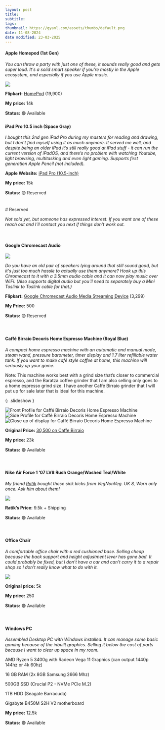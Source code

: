 ```yaml
---
layout: post
title:
subtitle:
tags: 
thumbnail: https://gyanl.com/assets/thumbs/default.png
date: 11-08-2024
date modified: 23-03-2025
---
```

#### Apple Homepod (1st Gen)  

_You can throw a party with just one of these, it sounds really good and gets super loud. It's a solid smart speaker if you're mostly in the Apple ecosystem, and especially if you use Apple music._

![](https://gyanl.com/assets/sale-homepod.jpg)

**Flipkart:** [HomePod](https://www.flipkart.com/apple-homepod-siri-assistant-smart-speaker/p/itmd613189c4a516) (19,900)  

**My price:** 14k

**Status:** 🟢 Available

#### iPad Pro 10.5 inch (Space Gray)

_I bought this 2nd gen iPad Pro during my masters for reading and drawing, but I don’t find myself using it as much anymore. It served me well, and despite being an older iPad it’s still really good at iPad stuff - it can run the current version of iPadOS, and there’s no problem with watching Youtube, light browsing, multitasking and even light gaming. Supports first generation Apple Pencil (not included)._

**Apple Website:** [iPad Pro (10.5-inch)](https://support.apple.com/en-us/111927)

**My price:** 15k

**Status:** 🟡 Reserved

<br>
# Reserved

_Not sold yet, but someone has expressed interest. If you want one of these reach out and I’ll contact you next if things don’t work out._

<br>

#### Google Chromecast Audio

![](https://gyanl.com/assets/sale-chromecast-audio.jpg)

*Do you have an old pair of speakers lying around that still sound good, but it's just too much hassle to actually use them anymore? Hook up this Chromecast to it with a 3.5mm audio cable and it can now play music over WiFi. (Also supports digital audio but you'll need to separately buy a Mini Toslink to Toslink cable for that.)*

**Flipkart:** [Google Chromecast Audio Media Streaming Device](https://www.flipkart.com/google-chromecast-audio-media-streaming-device/p/itmehc8cdsd4bk9q) (3,299)

**My Price:** 500

**Status:** 🟡 Reserved

<br>

#### Caffé Birraio Decoris Home Espresso Machine (Royal Blue)

*A compact home espresso machine with an automatic and manual mode, steam wand, pressure barometer, timer display and 1.7 liter refillable water tank. If you want to make café style coffee at home, this machine will seriously up your game.*

Note: This machine works best with a grind size that’s closer to commercial espresso, and the Baratza coffee grinder that I am also selling only goes to a home espresso grind size. I have another Caffé Birraio grinder that I will put up for sale later that is ideal for this machine.

{: .slideshow }

![Front Profile for Caffé Birraio Decoris Home Espresso Machine](https://gyanl.com/assets/sale-caffe-birraio-0.jpg)![Side Profile for Caffé Birraio Decoris Home Espresso Machine](https://gyanl.com/assets/sale-caffe-birraio-1.jpg)![Close up of display for Caffé Birraio Decoris Home Espresso Machine](https://gyanl.com/assets/sale-caffe-birraio-2.jpg)

**Original Price:** [30,500 on Caffe Birraio](https://caffebirraio.com/products/decoris-home-espresso-machine?variant=49713223401745)

**My price:** 23k

**Status:** 🟢 Available

<br>

#### Nike Air Force 1 ‘07 LV8 Rush Orange/Washed Teal/White

*My friend [Ratik](https://x.com/ratixyz) bought these sick kicks from VegNonVeg. UK 8, Worn only once. Ask him about them!*

![](https://gyanl.com/assets/sale-ratik-shoes.jpg)

**Ratik’s Price:** 9.5k + Shipping

**Status:** 🟢 Available

<br>

#### Office Chair 

_A comfortable office chair with a red cushioned base. Selling cheap because the back support and height adjustment lever has gone bad. It could probably be fixed, but I don’t have a car and can’t carry it to a repair shop so I don’t really know what to do with it._

![](https://gyanl.com/assets/sale-chair.jpg)

**Original price:** 5k

**My price:** 250

**Status:** 🟢 Available

<br>

#### Windows PC

_Assembled Desktop PC with Windows installed. It can manage some basic gaming because of the inbuilt graphics. Selling it below the cost of parts because I want to clear up space in my room._

AMD Ryzen 5 3400g with Radeon Vega 11 Graphics (can output 1440p 144hz or 4k 60hz)

16 GB RAM (2x 8GB Samsung 2666 Mhz)

500GB SSD (Crucial P2 - NVMe PCIe M.2) 

1TB HDD (Seagate Barracuda)

Gigabyte B450M S2H V2 motherboard

**My price:** 12.5k

**Status:** 🟢 Available

<br>
